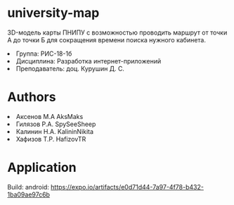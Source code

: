 # university-map
3D-модель карты ПНИПУ с возможностью проводить маршрут от точки А до точки Б для сокращения времени поиска нужного кабинета.

<li>Группа: РИС-18-1б </li>
<li>Дисциплина: Разработка интернет-приложений</li>
<li>Преподаватель: доц. Курушин Д. С.</li>


# Authors
<li>Аксенов М.А AksMaks</li>
<li>Гилязов Р.А. SpySeeSheep</li>
<li>Калинин Н.А. KalininNikita</li>
<li>Хафизов Т.Р. HafizovTR</li>

# Application
Build:
android: https://expo.io/artifacts/e0d71d44-7a97-4f78-b432-1ba09ae97c6b
